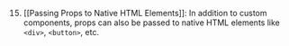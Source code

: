 15. [[Passing Props to Native HTML Elements]]: In addition to custom components, props can also be passed to native HTML elements like `<div>`, `<button>`, etc.